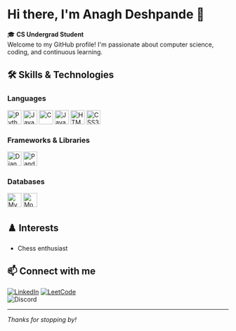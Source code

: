 # Hi there, I'm Anagh Deshpande 👋

🎓 **CS Undergrad Student**  
Welcome to my GitHub profile! I'm passionate about computer science, coding, and continuous learning.

## 🛠️ Skills & Technologies

### Languages
<p>
  <img src="https://cdn.jsdelivr.net/gh/devicons/devicon/icons/python/python-original.svg" alt="Python" width="32" height="32"/>
  <img src="https://cdn.jsdelivr.net/gh/devicons/devicon/icons/java/java-original.svg" alt="Java" width="32" height="32"/>
  <img src="https://cdn.jsdelivr.net/gh/devicons/devicon/icons/c/c-original.svg" alt="C" width="32" height="32"/>
  <img src="https://cdn.jsdelivr.net/gh/devicons/devicon/icons/javascript/javascript-original.svg" alt="JavaScript" width="32" height="32"/>
  <img src="https://cdn.jsdelivr.net/gh/devicons/devicon/icons/html5/html5-original.svg" alt="HTML5" width="32" height="32"/>
  <img src="https://cdn.jsdelivr.net/gh/devicons/devicon/icons/css3/css3-original.svg" alt="CSS3" width="32" height="32"/>
</p>

### Frameworks & Libraries
<p>
  <img src="https://cdn.jsdelivr.net/gh/devicons/devicon/icons/django/django-plain.svg" alt="Django" width="32" height="32"/>
  <img src="https://cdn.jsdelivr.net/gh/devicons/devicon/icons/pandas/pandas-original.svg" alt="Pandas" width="32" height="32"/>
</p>

### Databases
<p>
  <img src="https://cdn.jsdelivr.net/gh/devicons/devicon/icons/mysql/mysql-original.svg" alt="MySQL" width="32" height="32"/>
  <img src="https://cdn.jsdelivr.net/gh/devicons/devicon/icons/mongodb/mongodb-original.svg" alt="MongoDB" width="32" height="32"/>
</p>

## ♟️ Interests

- Chess enthusiast

## 📫 Connect with me

[![LinkedIn](https://img.shields.io/badge/-LinkedIn-blue?logo=linkedin&style=flat-square)](https://www.linkedin.com/in/anaghbdeshpande/)
[![LeetCode](https://img.shields.io/badge/-LeetCode-FFA116?logo=leetcode&logoColor=white&style=flat-square)](https://leetcode.com/u/Anagh_B/)
<br>
<img src="https://img.shields.io/badge/Discord-AnaghDeshpande%232848-5865F2?logo=discord&logoColor=white&style=flat-square" alt="Discord">

---

*Thanks for stopping by!*

